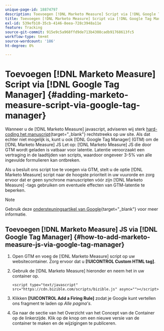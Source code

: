 ```yaml
---
unique-page-id: 18874797
description: Toevoegen [!DNL Marketo Measure] Script via [!DNL Google Tag Manager] - [!DNL Marketo Measure]
title: Toevoegen [!DNL Marketo Measure] Script via [!DNL Google Tag Manager]
exl-id: 539efb10-35cb-4146-8eea-728c3948a11e
feature: Tracking
source-git-commit: 915e9c5a968ffd9de713b4308cadb91768613fc5
workflow-type: tm+mt
source-wordcount: '186'
ht-degree: 0%

---
```


# Toevoegen [!DNL Marketo Measure] Script via [!DNL Google Tag Manager] {#adding-marketo-measure-script-via-google-tag-manager}

Wanneer u de [!DNL Marketo Measure] javascript, adviseren wij sterk [hard-coding het manuscript](/help/marketo-measure-tracking/setting-up-tracking/adding-marketo-measure-script.md){target="_blank"} rechtstreeks op uw site. Als dat echter niet mogelijk is, kunt u ook [!DNL Google Tag Manager] (GTM) om de [!DNL Marketo Measure] JS Let op: [!DNL Marketo Measure] JS die door GTM wordt geladen is vatbaar voor latentie. Latentie veroorzaakt een vertraging in de laadtijden van scripts, waardoor ongeveer 3-5% van alle ingevulde formulieren kan ontbreken.

Als u besluit ons script toe te voegen via GTM, stelt u de optie [!DNL Marketo Measure] script naar de hoogste prioriteit in uw vuurorde en zorg ervoor dat er geen synchrone manuscripten vóór zijn [!DNL Marketo Measure] -tags gebruiken om eventuele effecten van GTM-latentie te beperken.

>[!NOTE]
>
>Gebruik deze [ondersteuningsartikel van Google](https://support.google.com/tagmanager/answer/2772421?hl=en){target="_blank"} voor meer informatie.

## Toevoegen [!DNL Marketo Measure] JS via [!DNL Google Tag Manager] {#how-to-add-marketo-measure-js-via-google-tag-manager}

1. Open GTM en voeg de [!DNL Marketo Measure] script op uw websitecontainer. Zorg ervoor dat u **[!UICONTROL Custom HTML tag]**.

1. Gebruik de [!DNL Marketo Measure] hieronder en neem het in uw container op.

   `<script type="text/javascript" src="https://cdn.bizible.com/scripts/bizible.js" async=""></script>`

1. Klikken **[!UICONTROL Add a Firing Rule]** zodat je Google kunt vertellen ons fragment te laden op *Alle pagina&#39;s*.

1. Ga naar de sectie van het Overzicht van het Concept van de Container op de linkerzijde. Klik op de knop om een nieuwe versie van de container te maken en de wijzigingen te publiceren.
